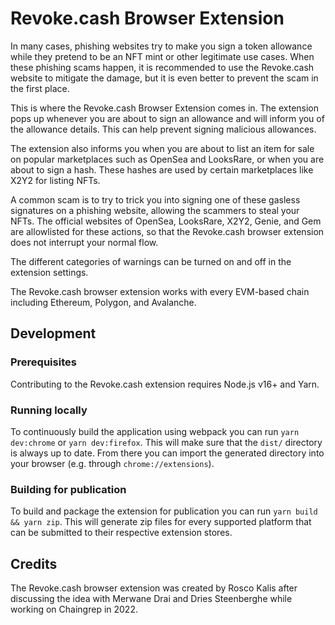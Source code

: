 # Revoke.cash Browser Extension

In many cases, phishing websites try to make you sign a token allowance while they pretend to be an NFT mint or other legitimate use cases. When these phishing scams happen, it is recommended to use the Revoke.cash website to mitigate the damage, but it is even better to prevent the scam in the first place.

This is where the Revoke.cash Browser Extension comes in. The extension pops up whenever you are about to sign an allowance and will inform you of the allowance details. This can help prevent signing malicious allowances.

The extension also informs you when you are about to list an item for sale on popular marketplaces such as OpenSea and LooksRare, or when you are about to sign a hash. These hashes are used by certain marketplaces like X2Y2 for listing NFTs.

A common scam is to try to trick you into signing one of these gasless signatures on a phishing website, allowing the scammers to steal your NFTs. The official websites of OpenSea, LooksRare, X2Y2, Genie, and Gem are allowlisted for these actions, so that the Revoke.cash browser extension does not interrupt your normal flow.

The different categories of warnings can be turned on and off in the extension settings.

The Revoke.cash browser extension works with every EVM-based chain including Ethereum, Polygon, and Avalanche.

## Development

### Prerequisites

Contributing to the Revoke.cash extension requires Node.js v16+ and Yarn.

### Running locally

To continuously build the application using webpack you can run `yarn dev:chrome` or `yarn dev:firefox`. This will make sure that the `dist/` directory is always up to date. From there you can import the generated directory into your browser (e.g. through `chrome://extensions`).

### Building for publication

To build and package the extension for publication you can run `yarn build && yarn zip`. This will generate zip files for every supported platform that can be submitted to their respective extension stores.

## Credits

The Revoke.cash browser extension was created by Rosco Kalis after discussing the idea with Merwane Drai and Dries Steenberghe while working on Chaingrep in 2022.
